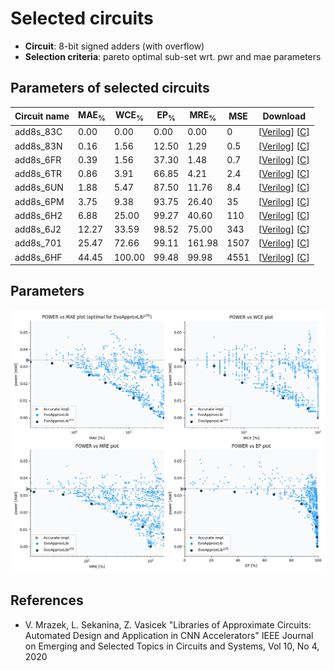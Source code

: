 
Selected circuits
===================
 - **Circuit**: 8-bit signed adders (with overflow)
 - **Selection criteria**: pareto optimal sub-set wrt. pwr and mae parameters

Parameters of selected circuits
----------------------------

| Circuit name | MAE<sub>%</sub> | WCE<sub>%</sub> | EP<sub>%</sub> | MRE<sub>%</sub> | MSE | Download |
| --- |  --- | --- | --- | --- | --- | --- | 
| add8s_83C | 0.00 | 0.00 | 0.00 | 0.00 | 0 |  [[Verilog](add8s_83C.v)]  [[C](add8s_83C.c)] |
| add8s_83N | 0.16 | 1.56 | 12.50 | 1.29 | 0.5 |  [[Verilog](add8s_83N.v)]  [[C](add8s_83N.c)] |
| add8s_6FR | 0.39 | 1.56 | 37.30 | 1.48 | 0.7 |  [[Verilog](add8s_6FR.v)]  [[C](add8s_6FR.c)] |
| add8s_6TR | 0.86 | 3.91 | 66.85 | 4.21 | 2.4 |  [[Verilog](add8s_6TR.v)]  [[C](add8s_6TR.c)] |
| add8s_6UN | 1.88 | 5.47 | 87.50 | 11.76 | 8.4 |  [[Verilog](add8s_6UN.v)]  [[C](add8s_6UN.c)] |
| add8s_6PM | 3.75 | 9.38 | 93.75 | 26.40 | 35 |  [[Verilog](add8s_6PM.v)]  [[C](add8s_6PM.c)] |
| add8s_6H2 | 6.88 | 25.00 | 99.27 | 40.60 | 110 |  [[Verilog](add8s_6H2.v)]  [[C](add8s_6H2.c)] |
| add8s_6J2 | 12.27 | 33.59 | 98.52 | 75.00 | 343 |  [[Verilog](add8s_6J2.v)]  [[C](add8s_6J2.c)] |
| add8s_701 | 25.47 | 72.66 | 99.11 | 161.98 | 1507 |  [[Verilog](add8s_701.v)]  [[C](add8s_701.c)] |
| add8s_6HF | 44.45 | 100.00 | 99.48 | 99.98 | 4551 |  [[Verilog](add8s_6HF.v)]  [[C](add8s_6HF.c)] |
    
Parameters
--------------
![Parameters figure](fig.png)

References
--------------
   - V. Mrazek, L. Sekanina, Z. Vasicek "Libraries of Approximate Circuits: Automated Design and Application in CNN Accelerators" IEEE Journal on Emerging and Selected Topics in Circuits and Systems, Vol 10, No 4, 2020

             